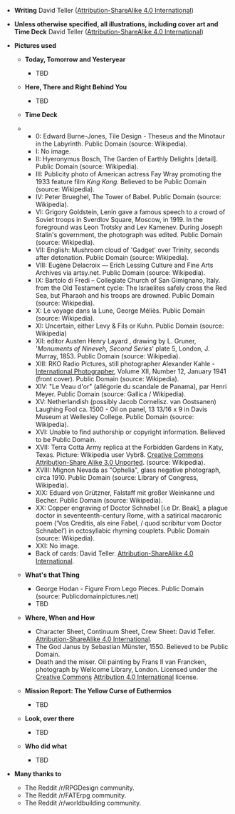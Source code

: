 * **Writing** David Teller \([Attribution-ShareAlike 4.0 International](http://creativecommons.org/licenses/by-sa/4.0/)\)

* **Unless otherwise specified, all illustrations, including cover art and Time Deck** David Teller \([Attribution-ShareAlike 4.0 International](http://creativecommons.org/licenses/by-sa/4.0/)\)

* **Pictures used**

  * **Today, Tomorrow and Yesteryear**

    * TBD

  * **Here, There and Right Behind You**

    * TBD

  * **Time Deck**

  * * 0: Edward Burne-Jones, Tile Design - Theseus and the Minotaur in the Labyrinth. Public Domain \(source: Wikipedia\).
    * I: No image.
    * II: Hyeronymus Bosch, The Garden of Earthly Delights \[detail\]. Public Domain \(source: Wikipedia\).
    * III: Publicity photo of American actress Fay Wray promoting the 1933 feature film _King Kong_. Believed to be Public Domain \(source: Wikipedia\).
    * IV: Peter Brueghel, The Tower of Babel. Public Domain \(source: Wikipedia\).
    * VI: Grigory Goldstein, Lenin gave a famous speech to a crowd of Soviet troops in Sverdlov Square, Moscow, in 1919. In the foreground was Leon Trotsky and Lev Kamenev. During Joseph Stalin's government, the photograph was edited. Public Domain \(source: Wikipedia\).
    * VII: English: Mushroom cloud of 'Gadget' over Trinity, seconds after detonation. Public Domain \(source: Wikipedia\).
    * VIII: Eugène Delacroix — Erich Lessing Culture and Fine Arts Archives via artsy.net. Public Domain \(source: Wikipedia\).
    * IX: Bartolo di Fredi – Collegiate Church of San Gimignano, Italy. from the Old Testament cycle: The Israelites safely cross the Red Sea, but Pharaoh and his troops are drowned. Public Domain \(source: Wikipedia\).
    * X: Le voyage dans la Lune, George Méliès. Public Domain \(source: Wikipedia\).
    * XI: Uncertain, either Levy & Fils or Kuhn. Public Domain \(source: Wikipedia\)
    * XII: editor Austen Henry Layard , drawing by L. Gruner, '_Monuments of Nineveh, Second Series_' plate 5, London, J. Murray, 1853. Public Domain \(source: Wikipedia\).
    * XIII: RKO Radio Pictures, still photographer Alexander Kahle - [International Photographer](https://archive.org/stream/internationalpho13holl#page/n4/mode/1up), Volume XII, Number 12, January 1941 \(front cover\). Public Domain \(source: Wikipedia\).
    * XIV: "Le Veau d'or" \(allégorie du scandale de Panama\), par Henri Meyer. Public Domain \(source: Gallica / Wikipedia\).
    * XV: Netherlandish \(possibly Jacob Cornelisz. van Oostsanen\) Laughing Fool ca. 1500 - Oil on panel, 13 13/16 x 9 in Davis Museum at Wellesley College. Public Domain \(source: Wikipedia\).
    * XVI: Unable to find authorship or copyright information. Believed to be Public Domain.
    * XVII: Terra Cotta Army replica at the Forbidden Gardens in Katy, Texas. Picture: Wikipedia user Vybr8. [Creative Commons](https://en.wikipedia.org/wiki/en:Creative_Commons) [Attribution-Share Alike 3.0 Unported](https://creativecommons.org/licenses/by-sa/3.0/deed.en). \(source: Wikipedia\).
    * XVIII: Mignon Nevada as "Ophelia", glass negative photograph, circa 1910. Public Domain \(source: Library of Congress, Wikipedia\).
    * XIX: Eduard von Grützner, Falstaff mit großer Weinkanne und Becher. Public Domain \(source: Wikipedia\).
    * XX: Copper engraving of Doctor Schnabel \[i.e Dr. Beak\], a plague doctor in seventeenth-century Rome, with a satirical macaronic poem \(‘Vos Creditis, als eine Fabel, / quod scribitur vom Doctor Schnabel’\) in octosyllabic rhyming couplets. Public Domain \(source: Wikipedia\).
    * XXI: No image.
    * Back of cards: David Teller. [Attribution-ShareAlike 4.0 International](http://creativecommons.org/licenses/by-sa/4.0/).
  * **What's that Thing**
    * George Hodan - Figure From Lego Pieces. Public Domain \(source: Publicdomainpictures.net\)
    * TBD
  * **Where, When and How**
    * Character Sheet, Continuum Sheet, Crew Sheet: David Teller. [Attribution-ShareAlike 4.0 International](http://creativecommons.org/licenses/by-sa/4.0/).
    * The God Janus by Sebastian Münster, 1550. Believed to be Public Domain.
    * Death and the miser. Oil painting by Frans II van Francken, photograph by Wellcome Library, London. Licensed under the [Creative Commons](https://en.wikipedia.org/wiki/en:Creative_Commons) [Attribution 4.0 International](https://creativecommons.org/licenses/by/4.0/deed.en) license.
  * **Mission Report: The Yellow Curse of Euthermios**
    * TBD
  * **Look, over there**
    * TBD
  * **Who did what**
    * TBD

* **Many thanks to**

  * The Reddit /r/RPGDesign community.
  * The Reddit /r/FATErpg community.
  * The Reddit /r/worldbuilding community.



